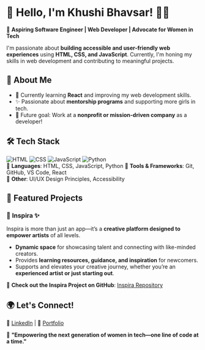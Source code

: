# 🌟 Hello, I'm Khushi Bhavsar! 👩‍💻  

🚀 **Aspiring Software Engineer | Web Developer | Advocate for Women in Tech**  

I'm passionate about **building accessible and user-friendly web experiences** using **HTML, CSS, and JavaScript**. Currently, I'm honing my skills in web development and contributing to meaningful projects.  

## 🔹 About Me  
- 🌱 Currently learning **React** and improving my web development skills.  
- ✨ Passionate about **mentorship programs** and supporting more girls in tech.  
- 🎯 Future goal: Work at a **nonprofit or mission-driven company** as a developer!  

## 🛠 Tech Stack  
![HTML](https://img.shields.io/badge/HTML5-%23E34F26.svg?&style=for-the-badge&logo=html5&logoColor=fff) ![CSS](https://img.shields.io/badge/CSS3-%231572B6.svg?&style=for-the-badge&logo=css3&logoColor=fff) ![JavaScript](https://img.shields.io/badge/JavaScript-%23F7DF1E.svg?&style=for-the-badge&logo=javascript&logoColor=black) ![Python](https://img.shields.io/badge/Python-%2314354C.svg?&style=for-the-badge&logo=python&logoColor=white)    
🔹 **Languages**: HTML, CSS, JavaScript, Python
🔹 **Tools & Frameworks**: Git, GitHub, VS Code, React  
🔹 **Other**: UI/UX Design Principles, Accessibility  

## 📌 Featured Projects  
### 🎨 **Inspira** ✨  
Inspira is more than just an app—it’s a **creative platform designed to empower artists** of all levels.  
- **Dynamic space** for showcasing talent and connecting with like-minded creators.  
- Provides **learning resources, guidance, and inspiration** for newcomers.  
- Supports and elevates your creative journey, whether you’re an **experienced artist or just starting out**.

🔗 **Check out the Inspira Project on GitHub**: [Inspira Repository](https://github.com/khushibhavsar/inspira/tree/master)

## 🌍 Let's Connect!  
💼 [LinkedIn](https://www.linkedin.com/in/khushi-bhavsar/) | 📝 [Portfolio](https://bhavsarkhushi08.wixsite.com/website) 

📌 **"Empowering the next generation of women in tech—one line of code at a time."**  

<!--
**khushibhavsar/khushibhavsar** is a ✨ _special_ ✨ repository because its `README.md` (this file) appears on your GitHub profile.

Here are some ideas to get you started:

- 🔭 I’m currently working on ...
- 🌱 I’m currently learning ...
- 👯 I’m looking to collaborate on ...
- 🤔 I’m looking for help with ...
- 💬 Ask me about ...
- 📫 How to reach me: ...
- 😄 Pronouns: ...
- ⚡ Fun fact: ...
-->
